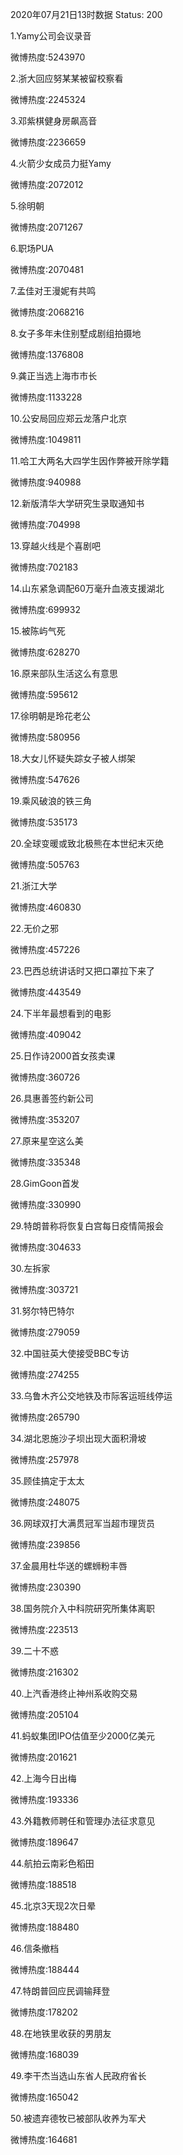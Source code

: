2020年07月21日13时数据
Status: 200

1.Yamy公司会议录音

微博热度:5243970

2.浙大回应努某某被留校察看

微博热度:2245324

3.邓紫棋健身房飙高音

微博热度:2236659

4.火箭少女成员力挺Yamy

微博热度:2072012

5.徐明朝

微博热度:2071267

6.职场PUA

微博热度:2070481

7.孟佳对王漫妮有共鸣

微博热度:2068216

8.女子多年未住别墅成剧组拍摄地

微博热度:1376808

9.龚正当选上海市市长

微博热度:1133228

10.公安局回应郑云龙落户北京

微博热度:1049811

11.哈工大两名大四学生因作弊被开除学籍

微博热度:940988

12.新版清华大学研究生录取通知书

微博热度:704998

13.穿越火线是个喜剧吧

微博热度:702183

14.山东紧急调配60万毫升血液支援湖北

微博热度:699932

15.被陈屿气死

微博热度:628270

16.原来部队生活这么有意思

微博热度:595612

17.徐明朝是玲花老公

微博热度:580956

18.大女儿怀疑失踪女子被人绑架

微博热度:547626

19.乘风破浪的铁三角

微博热度:535173

20.全球变暖或致北极熊在本世纪末灭绝

微博热度:505763

21.浙江大学

微博热度:460830

22.无价之邪

微博热度:457226

23.巴西总统讲话时又把口罩拉下来了

微博热度:443549

24.下半年最想看到的电影

微博热度:409042

25.日作诗2000首女孩卖课

微博热度:360726

26.具惠善签约新公司

微博热度:353207

27.原来星空这么美

微博热度:335348

28.GimGoon首发

微博热度:330990

29.特朗普称将恢复白宫每日疫情简报会

微博热度:304633

30.左拆家

微博热度:303721

31.努尔特巴特尔

微博热度:279059

32.中国驻英大使接受BBC专访

微博热度:274255

33.乌鲁木齐公交地铁及市际客运班线停运

微博热度:265790

34.湖北恩施沙子坝出现大面积滑坡

微博热度:257978

35.顾佳搞定于太太

微博热度:248075

36.网球双打大满贯冠军当超市理货员

微博热度:239856

37.金晨用杜华送的螺蛳粉丰唇

微博热度:230390

38.国务院介入中科院研究所集体离职

微博热度:223513

39.二十不惑

微博热度:216302

40.上汽香港终止神州系收购交易

微博热度:205104

41.蚂蚁集团IPO估值至少2000亿美元

微博热度:201621

42.上海今日出梅

微博热度:193336

43.外籍教师聘任和管理办法征求意见

微博热度:189647

44.航拍云南彩色稻田

微博热度:188518

45.北京3天现2次日晕

微博热度:188480

46.信条撤档

微博热度:188444

47.特朗普回应民调输拜登

微博热度:178202

48.在地铁里收获的男朋友

微博热度:168039

49.李干杰当选山东省人民政府省长

微博热度:165042

50.被遗弃德牧已被部队收养为军犬

微博热度:164681

